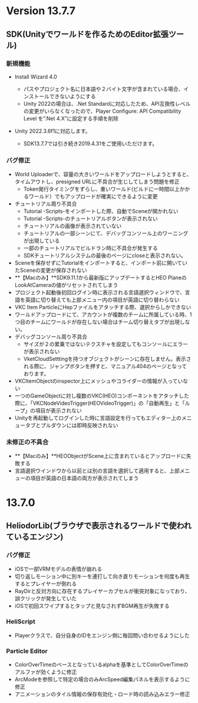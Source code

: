 # Version 13.7.7

## SDK(Unityでワールドを作るためのEditor拡張ツール)

### 新規機能

- Install Wizard 4.0
   - パスやプロジェクト名に日本語や２バイト文字が含まれている場合、インストールできないようにする
   - Unity 2022の場合は、.Net Standardに対応したため、API互換性レベルの変更がいらなくなったので、Player Configure: API Compatibility Level を”.Net 4.X”に設定する手順を削除

- Unity 2022.3.6f1に対応します。
   - SDK13.7.7では引き続き2019.4.31をご使用いただけます。

### バグ修正

- World Uploaderで、容量の大きいワールドをアップロードしようとすると、タイムアウトし、presigned URLに不具合が生じしてしまう問題を修正
   - Token発行タイミングをずらし、重いワールド(ビルドに一時間以上かかるワールド）でもアップロードが確実にできるように変更
- チュートリアル周り不具合
   - Tutorial -Scripts-をインポートした際、自動でSceneが開かれない
   - Tutorial -Scripts-のチュートリアルボタンが表示されない
   - チュートリアルの画像が表示されていない
   - チュートリアルの一部シーンにて、デバッグコンソール上のワーニングが出現している
   - 一部のチュートリアルでビルドラン時に不具合が発生する
   - SDKチュートリアルシステムの最後のページにcloseと表示されない。
- Sceneを保存せずにTutorialをインポートすると、インポート前に開いていたSceneの変更が保存されない
- **【Macのみ】**SDK9.11.1から最新版にアップデートするとHEO PlaneのLookAtCameraの値がリセットされてしまう
- プロジェクト起動後初回ログイン時に表示される言語選択ウィンドウで、言語を英語に切り替えても上部メニュー内の項目が英語に切り替わらない
- VKC Item ParticleにHepファイルをアタッチする際、選択からしかできない
- ワールドアップロードにて、アカウントが複数のチームに所属している時、1つ目のチームにワールドが存在しない場合はチーム切り替えタブが出現しない。
- デバッグコンソール周り不具合
   - サイズが２の累乗ではないテクスチャを設定してもコンソールにエラーが表示されない
   - VketCloudSetttingを持つオブジェクトがシーンに存在しません。表示される際に、ジャンプボタンを押すと、マニュアル404のページとなっております。
- VKCItemObjectのinspector上にメッシュやコライダーの情報が入っていない
- 一つのGameObjectに対し複数のVKC(HEO)コンポーネントをアタッチした際に、「VKCNodeVideoTrigger(HEOVideoTrigger)」の「自動再生」と「ループ」の項目が表示されない
- Unityを再起動してログインした時に言語設定を行ってもエディター上のメニュータブとプルダウンには即時反映されない

### 未修正の不具合

- **【Macのみ】**HEOObjectがScene上に含まれているとアップロードに失敗する
- 言語選択ウインドウから以前とは別の言語を選択して適用すると、上部メニューの項目が英語の日本語の両方が表示されてしまう

# 13.7.0

## HeliodorLib(ブラウザで表示されるワールドで使われているエンジン)

### バグ修正
- iOSで一部VRMモデルの表情が崩れる
- 切り返しモーション中に別キーを連打して向き直りモーションを何度も再生するとプレイヤーが倒れる
- RayDirと反対方向に存在するプレイヤーカプセルが衝突対象になっており、誤クリックが発生していた
- iOSで初回スワイプするとタップと見なされずBGM再生が失敗する

### HeliScript
- Playerクラスで、自分自身のIDをエンジン側に毎回問い合わせるようにした

### Particle Editor
- ColorOverTimeのベースとなっているalphaを基準としてColorOverTimeのアルファが効くように修正
- ArcModeを参照して特定の場合のみArcSpeed編集パネルを表示するように修正
- アニメーションのタイル情報の保存有効化・ロード時の読み込みエラー修正
